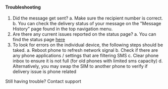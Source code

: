 #### Troubleshooting

1. Did the message get sent?
        a. Make sure the recipient number is correct.
        b. You can check the delivery status of your message on the "Message History" page found in the top navigation menu.
2. Are there any current issues reported on the status page?
        a. You can find the status page [here](https://www.google.com)
3. To look for errors on the individual device, the following steps should be taked.
        a. Reboot phone to refresh network signal
        b. Check if there are any phone applications / settings that are filtering SMS
c. Clear phone inbox to ensure it is not full (for old phones with limited sms capacity)
        d. Alternatively, you may swap the SIM to another phone to verify if delivery issue is phone related

Still having trouble?
Contact support
